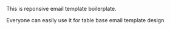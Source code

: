 This is reponsive email template boilerplate.

Everyone can easily use it for table base email template design
